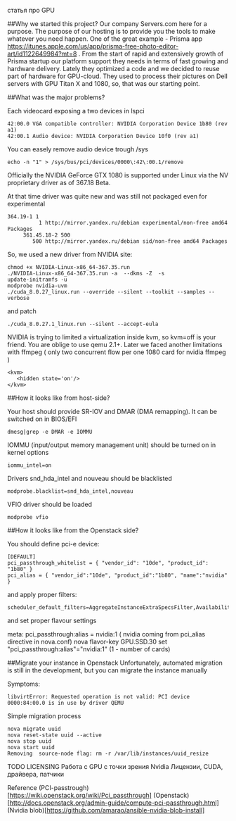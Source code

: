 статья про GPU

##Why we started this project?
Our company Servers.com here for a purpose. The purpose of our hosting is to provide you the tools to make whatever you need happen. One of the great example - Prisma app https://itunes.apple.com/us/app/prisma-free-photo-editor-art/id1122649984?mt=8 . From the start of rapid and extensively growth of Prisma startup our platform support they needs in terms of fast growing and hardware delivery. Lately they optimized a code and we decided to reuse part of hardware for GPU-cloud.
They used to process their pictures on Dell servers with GPU Titan X and 1080, so, that was our starting point.



##What was the major problems?

Each videocard exposing a two devices in lspci

```
42:00.0 VGA compatible controller: NVIDIA Corporation Device 1b80 (rev a1)
42:00.1 Audio device: NVIDIA Corporation Device 10f0 (rev a1)
```
You can easely remove audio device trough /sys

```
echo -n "1" > /sys/bus/pci/devices/0000\:42\:00.1/remove
```

Officially the NVIDIA GeForce GTX 1080 is supported under Linux via the NV proprietary driver as of 367.18 Beta.

At that time driver was quite new and was still not packaged even for experimental
```
364.19-1 1
          1 http://mirror.yandex.ru/debian experimental/non-free amd64 Packages
     361.45.18-2 500
        500 http://mirror.yandex.ru/debian sid/non-free amd64 Packages
```

So, we used a new driver from NVIDIA site:

```
chmod +x NVIDIA-Linux-x86_64-367.35.run
./NVIDIA-Linux-x86_64-367.35.run -a  --dkms -Z  -s
update-initramfs -u 
modprobe nvidia-uvm
./cuda_8.0.27_linux.run --override --silent --toolkit --samples --verbose
```

and patch

```
./cuda_8.0.27.1_linux.run --silent --accept-eula
```

NVIDIA is trying to limited a virtualization inside kvm, so kvm=off is your friend. You are oblige to use qemu 2.1+. Later we faced another limitations with ffmpeg ( only two concurrent flow per one 1080 card for nvidia ffmpeg ) 

```
<kvm>
   <hidden state='on'/>
</kvm>
```

##How it looks like from host-side?

Your host should provide SR-IOV and DMAR (DMA remapping). It can be switched on in BIOS/EFI

```
dmesg|grep -e DMAR -e IOMMU
```

IOMMU (input/output memory management unit) should be turned on in kernel options
```
iommu_intel=on 
```

Drivers snd_hda_intel and nouveau should be blacklisted

```
modprobe.blacklist=snd_hda_intel,nouveau
```

VFIO driver should be loaded

```
modprobe vfio
```


##How it looks like from the Openstack side?


You should define pci-e device:

```
[DEFAULT]
pci_passthrough_whitelist = { "vendor_id": "10de", "product_id": "1b80" }
pci_alias = { "vendor_id":"10de", "product_id":"1b80", "name":"nvidia" }
```

and apply proper filters:
```
scheduler_default_filters=AggregateInstanceExtraSpecsFilter,AvailabilityZoneFilter,RamFilter,ComputeFilter,AggregateImagePropertiesStrictIsolation,AggregateCoreFilter,DiskFilter,PciPassthroughFilter
```

and set proper flavour settings

meta: pci_passthrough:alias = nvidia:1 ( nvidia coming from pci_alias directive in nova.conf)
nova flavor-key GPU.SSD.30 set "pci_passthrough:alias"="nvidia:1" (1 - number of cards)


##Migrate your instance in Openstack
Unfortunately, automated migration is still in the development, but you can migrate the instance manually

Symptoms:
```
libvirtError: Requested operation is not valid: PCI device 0000:84:00.0 is in use by driver QEMU
```

Simple migration process
```
nova migrate uuid
nova reset-state uuid --active
nova stop uuid
nova start uuid
Removing  source-node flag: rm -r /var/lib/instances/uuid_resize
```

TODO LICENSING
Работа с GPU с точки зрения Nvidia
Лицензии, CUDA, драйвера, патчики



Reference
(PCI-passtrough)[https://wiki.openstack.org/wiki/Pci_passthrough]
(Openstack)[http://docs.openstack.org/admin-guide/compute-pci-passthrough.html]
(Nvidia blob)[https://github.com/amarao/ansible-nvidia-blob-install]



